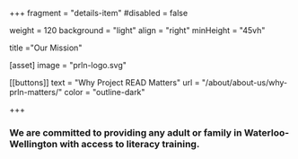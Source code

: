 +++
fragment = "details-item"
#disabled = false

weight = 120
background = "light"
align = "right"
minHeight = "45vh"

title ="Our Mission"

[asset]
  image = "prln-logo.svg" 
  
[[buttons]]
  text = "Why Project READ Matters"
  url = "/about/about-us/why-prln-matters/"
  color = "outline-dark"

+++

### We are committed to providing any adult or family in Waterloo-Wellington with access to literacy training. 


  

